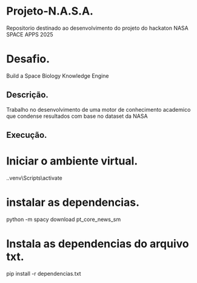 # Projeto-N.A.S.A.

Repositorio destinado ao desenvolvimento do projeto do hackaton NASA SPACE APPS 2025

# Desafio.

Build a Space Biology Knowledge Engine

## Descrição.

Trabalho no desenvolvimento de uma motor de conhecimento academico que condense resultados com base no dataset da NASA

## Execução.

# Iniciar o ambiente virtual.

.\.venv\Scripts\activate

# instalar as dependencias.

python -m spacy download pt_core_news_sm

# Instala as dependencias do arquivo txt.

pip install -r dependencias.txt
